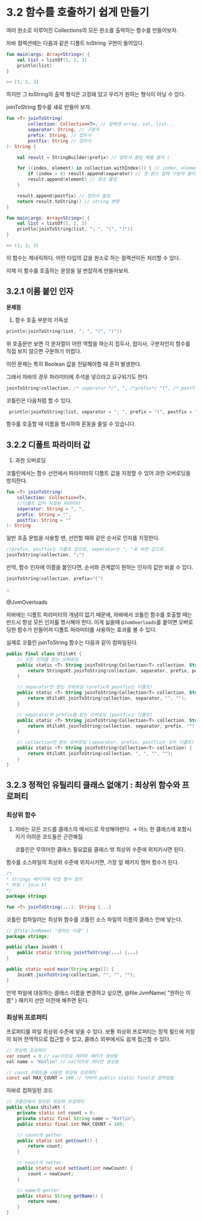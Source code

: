 # 3.2 함수를 호출하기 쉽게 만들기

여러 원소로 이루어진 Collections의 모든 원소를 출력하는 함수를 만들어보자.

자바 컬렉션에는 다음과 같은 디폴트 toString 구현이 들어있다. 

```kotlin
fun main(args: Array<String>) {
    val list = listOf(1, 2, 3)
    println(list)
}

>> [1, 2, 3]
```

하지만 그 toString의 출력 형식은 고정돼 있고 우리가 원하는 형식이 아닐 수 있다.

joinToString 함수를 새로 만들어 보자.

```kotlin
fun <T> joinToString(
        collection: Collection<T>, // 컬렉션 array, set, list...
        separator: String, // 구분자
        prefix: String, // 접두사
        postfix: String // 접미사
): String {

    val result = StringBuilder(prefix) // 접두사 붙임 예를 들어 (

    for ((index, element) in collection.withIndex()) { // index, element로 반복
        if (index > 0) result.append(separator) // 첫 원소 앞에 구분자 붙이기 불가능
        result.append(element) // 원소 붙임
    }

    result.append(postfix) // 접미사 붙임
    return result.toString() // string 변환
}

fun main(args: Array<String>) {
    val list = listOf(1, 2, 3)
    println(joinToString(list, "; ", "(", ")"))
}

>> (1; 2; 3)
```

이 함수는 제네릭하다. 어떤 타입의 값을 원소로 하는 컬렉션이든 처리할 수 있다.

이제 이 함수를 호출하는 문장을 덜 번잡하게 만들어보자.

## 3.2.1 이름 붙인 인자

**문제점**

1. 함수 호출 부분의 가독성

```kotlin
println(joinToString(list, "; ", "(", ")"))
```

위 호출문만 보면 각 문자열이 어떤 역할을 하는지 접두사, 접미사, 구분자인지 함수를 직접 보지 않으면 구분하기 어렵다.

이런 문제는 특히 Boolean 값을 전달해야할 때 흔히 발생한다.

그래서 자바의 경우 파라미터에 주석을 넣으라고 요구되기도 한다.

```kotlin
joinToString(collection, /* seperator */", ", /*prefix*/ "(", /* postfix */ ")");
```

코틀린은 다음처럼 할 수 있다.

```kotlin
 println(joinToString(list, separator = "; ", prefix = "(", postfix = ")"))
```

함수를 호출할 때 이름을 명시하여 혼동을 줄일 수 있습니다.

## 3.2.2 디폴트 파라미터 값

1. 과한 오버로딩

코틀린에서는 함수 선언에서 파라미터의 디폴트 값을 지정할 수 있어 과한 오버로딩을 방지한다.

```kotlin
fun <T> joinToString(
    collection: Collection<T>,
    //디폴트 값이 지정된 파라미터
    seperator: String = ", ",
    prefix: String = "",
    postfix: String = ""
): String
```

일반 호출 문법을 사용할 땐, 선언할 때와 같은 순서로 인자를 지정한다.

```kotlin
//prefix, postfix는 디폴트 값으로, seperator는 "; "로 바뀐 값으로.
joinToString(collection, ";")
```

만약, 함수 인자에 이름을 붙인다면, 순서와 관계없이 원하는 인자의 값만 바꿀 수 있다.

```kotlin
joinToString(collection, prefix="[")
```

<aside>
💡

@JvmOverloads

자바에는 디폴트 파라미터의 개념이 없기 때문에, 자바에서 코틀린 함수를 호출할 때는 반드시 항상 모든 인자를 명시해야 한다. 이게 싫을때 `@JvmOverloads`를 붙이면 오버로딩한 함수가 만들어져 디폴트 파라미터를 사용하는 효과를 볼 수 있다.

</aside>

실제로 코틀린 joinToString 함수는 다음과 같이 컴파일된다.

```kotlin
public final class UtilsKt {
    // 모든 인자를 받는 오버로딩
    public static <T> String joinToString(Collection<T> collection, String separator, String prefix, String postfix) {
        return StringsKt.joinToString(collection, separator, prefix, postfix);
    }

    // separator만 받는 오버로딩 (prefix와 postfix는 디폴트)
    public static <T> String joinToString(Collection<T> collection, String separator) {
        return UtilsKt.joinToString(collection, separator, "", "");
    }

    // separator와 prefix를 받는 오버로딩 (postfix는 디폴트)
    public static <T> String joinToString(Collection<T> collection, String separator, String prefix) {
        return UtilsKt.joinToString(collection, separator, prefix, "");
    }

    // collection만 받는 오버로딩 (separator, prefix, postfix는 모두 디폴트)
    public static <T> String joinToString(Collection<T> collection) {
        return UtilsKt.joinToString(collection, ", ", "", "");
    }
}

```

## 3.2.3 정적인 유틸리티 클래스 없애기 : 최상위 함수와 프로퍼티

### 최상위 함수

1. 자바는 모든 코드를 클래스의 메서드로 작성해야한다. → 어느 한 클래스에 포함시키기 어려운 코드들은 곤란해짐
    
    코틀린은 무의미한 클래스 필요없음 클래스 밖 최상위 수준에 위치키시면 된다.
    

함수를 소스파일의 최상위 수준에 위치시키면, 가장 앞 패키지 멤머 함수가 된다.

```kotlin
/*
* strings 패키지에 직접 함수 정의
* 파일 : join.kt
*/
package strings

fun <T> joinToString(...): String {...}
```

코틀린 컴파일러는 최상위 함수를 코틀린 소스 파일의 이름의 클래스 안에 넣는다.

```java
// @file:JvmName( "원하는 이름" )
package strings;

public class JoinKt {
    public static String jointToString(...) {...}
}

public static void main(String args[]) {
    JoinKt.joinToString(collection, "", "", "");
}
```

만약 파일에 대응하는 클래스 이름을 변경하고 싶으면, @file:JvmName( "원하는 이름" ) 패키지 선언 이전에 해주면 된다.

### 최상위 프로퍼티

프로퍼티를 파일 최상위 수준에 넣을 수 있다. 보통 최상위 프로퍼티는 정적 필드에 저장이 되어 전역적으로 접근할 수 있고, 클래스 외부에서도 쉽게 접근할 수 있다.

```java
// 최상위 프로퍼티
var count = 0 // var이므로 게터와 세터가 생성됨
val name = "Kotlin" // val이므로 게터만 생성됨

// const 키워드를 사용한 최상위 프로퍼티
const val MAX_COUNT = 100 // 자바의 public static final로 컴파일됨

```

자바로 컴파일된 코드

```java
// 코틀린에서 정의된 최상위 프로퍼티
public class UtilsKt {
    private static int count = 0;
    private static final String name = "Kotlin";
    public static final int MAX_COUNT = 100;

    // count의 getter
    public static int getCount() {
        return count;
    }

    // count의 setter
    public static void setCount(int newCount) {
        count = newCount;
    }

    // name의 getter
    public static String getName() {
        return name;
    }
}

```
